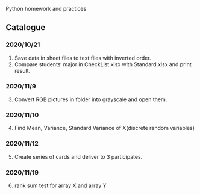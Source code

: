 Python homework and practices

## Catalogue

### 2020/10/21
1. Save data in sheet files to text files with inverted order.
2. Compare students‘ major in CheckList.xlsx with Standard.xlsx and print result.

### 2020/11/9
3. Convert RGB pictures in folder into grayscale and open them.

### 2020/11/10
4. Find Mean, Variance, Standard Variance of X(discrete random variables)

### 2020/11/12
5. Create series of cards and deliver to 3 participates.

### 2020/11/19
6. rank sum test for array X and array Y


  
